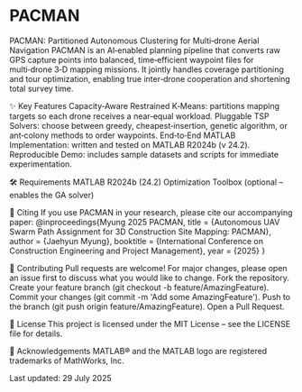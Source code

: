# PACMAN
PACMAN: Partitioned Autonomous Clustering for Multi‑drone Aerial Navigation
PACMAN is an AI‑enabled planning pipeline that converts raw GPS capture points into balanced, time‑efficient waypoint files for multi‑drone 3‑D mapping missions. It jointly handles coverage partitioning and tour optimization, enabling true inter‑drone cooperation and shortening total survey time.

✨ Key Features
Capacity‑Aware Restrained K‑Means: partitions mapping targets so each drone receives a near‑equal workload.
Pluggable TSP Solvers: choose between greedy, cheapest‑insertion, genetic algorithm, or ant‑colony methods to order waypoints.
End‑to‑End MATLAB Implementation: written and tested on MATLAB R2024b (v 24.2).
Reproducible Demo: includes sample datasets and scripts for immediate experimentation.


🛠 Requirements
MATLAB R2024b (24.2)
Optimization Toolbox (optional – enables the GA solver)

📑 Citing
If you use PACMAN in your research, please cite our accompanying paper:
@inproceedings{Myung 2025 PACMAN,
  title     = {Autonomous UAV Swarm Path Assignment for 3D Construction Site Mapping: PACMAN},
  author    = {Jaehyun Myung},
  booktitle = {International Conference on Construction Engineering and Project Management},
  year      = {2025}
}

🤝 Contributing
Pull requests are welcome! For major changes, please open an issue first to discuss what you would like to change.
Fork the repository.
Create your feature branch (git checkout -b feature/AmazingFeature).
Commit your changes (git commit -m 'Add some AmazingFeature').
Push to the branch (git push origin feature/AmazingFeature).
Open a Pull Request.

📜 License
This project is licensed under the MIT License – see the LICENSE file for details.

🙏 Acknowledgements
MATLAB® and the MATLAB logo are registered trademarks of MathWorks, Inc.



Last updated: 29 July 2025

